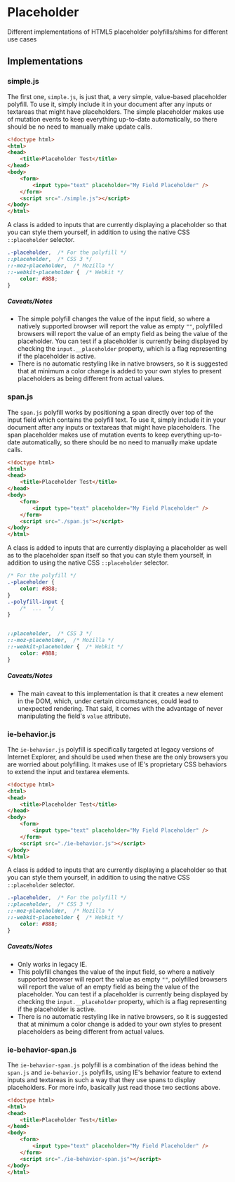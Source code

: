 Placeholder
===========

Different implementations of HTML5 placeholder polyfills/shims for different use cases


Implementations
---------------

### simple.js

The first one, `simple.js`, is just that, a very simple, value-based placeholder polyfill. To use it, simply include it in your document after any inputs or textareas that might have placeholders. The simple placeholder makes use of mutation events to keep everything up-to-date automatically, so there should be no need to manually make update calls.

```html
<!doctype html>
<html>
<head>
	<title>Placeholder Test</title>
</head>
<body>
	<form>
		<input type="text" placeholder="My Field Placeholder" />
	</form>
	<script src="./simple.js"></script>
</body>
</html>
```

A class is added to inputs that are currently displaying a placeholder so that you can style them yourself, in addition to using the native CSS `::placeholder` selector.

```css
.-placeholder,  /* For the polyfill */
::placeholder,  /* CSS 3 */
::-moz-placeholder,  /* Mozilla */
::-webkit-placeholder {  /* Webkit */
	color: #888;
}
```

##### Caveats/Notes

* The simple polyfill changes the value of the input field, so where a natively supported browser will report the value as empty `""`, polyfilled browsers will report the value of an empty field as being the value of the placeholder. You can test if a placeholder is currently being displayed by checking the `input.__placeholder` property, which is a flag representing if the placeholder is active.
* There is no automatic restyling like in native browsers, so it is suggested that at minimum a color change is added to your own styles to present placeholders as being different from actual values.



### span.js

The `span.js` polyfill works by positioning a span directly over top of the input field which contains the polyfill text. To use it, simply include it in your document after any inputs or textareas that might have placeholders. The span placeholder makes use of mutation events to keep everything up-to-date automatically, so there should be no need to manually make update calls.

```html
<!doctype html>
<html>
<head>
	<title>Placeholder Test</title>
</head>
<body>
	<form>
		<input type="text" placeholder="My Field Placeholder" />
	</form>
	<script src="./span.js"></script>
</body>
</html>
```

A class is added to inputs that are currently displaying a placeholder as well as to the placeholder span itself so that you can style them yourself, in addition to using the native CSS `::placeholder` selector.

```css
/* For the polyfill */
.-placeholder {
	color: #888;
}
.-polyfill-input {
	/*  ...  */
}


::placeholder,  /* CSS 3 */
::-moz-placeholder,  /* Mozilla */
::-webkit-placeholder {  /* Webkit */
	color: #888;
}
```

##### Caveats/Notes

* The main caveat to this implementation is that it creates a new element in the DOM, which, under certain circumstances, could lead to unexpected rendering. That said, it comes with the advantage of never manipulating the field's `value` attribute.



### ie-behavior.js

The `ie-behavior.js` polyfill is specifically targeted at legacy versions of Internet Explorer, and should be used when these are the only browsers you are worried about polyfilling. It makes use of IE's proprietary CSS behaviors to extend the input and textarea elements.

```html
<!doctype html>
<html>
<head>
	<title>Placeholder Test</title>
</head>
<body>
	<form>
		<input type="text" placeholder="My Field Placeholder" />
	</form>
	<script src="./ie-behavior.js"></script>
</body>
</html>
```

A class is added to inputs that are currently displaying a placeholder so that you can style them yourself, in addition to using the native CSS `::placeholder` selector.

```css
.-placeholder,  /* For the polyfill */
::placeholder,  /* CSS 3 */
::-moz-placeholder,  /* Mozilla */
::-webkit-placeholder {  /* Webkit */
	color: #888;
}
```

##### Caveats/Notes

* Only works in legacy IE.
* This polyfill changes the value of the input field, so where a natively supported browser will report the value as empty `""`, polyfilled browsers will report the value of an empty field as being the value of the placeholder. You can test if a placeholder is currently being displayed by checking the `input.__placeholder` property, which is a flag representing if the placeholder is active.
* There is no automatic restyling like in native browsers, so it is suggested that at minimum a color change is added to your own styles to present placeholders as being different from actual values.



### ie-behavior-span.js

The `ie-behavior-span.js` polyfill is a combination of the ideas behind the `span.js` and `ie-behavior.js` polyfills, using IE's behavior feature to extend inputs and textareas in such a way that they use spans to display placeholders. For more info, basically just read those two sections above.

```html
<!doctype html>
<html>
<head>
	<title>Placeholder Test</title>
</head>
<body>
	<form>
		<input type="text" placeholder="My Field Placeholder" />
	</form>
	<script src="./ie-behavior-span.js"></script>
</body>
</html>
```


